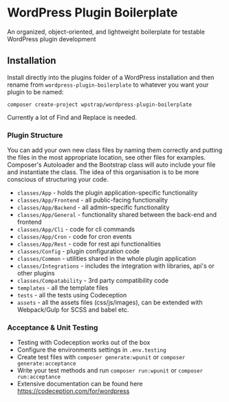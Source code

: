 # WordPress Plugin Boilerplate
An organized, object-oriented, and lightweight boilerplate for testable WordPress plugin development


## Installation
Install directly into the plugins folder of a WordPress installation and then rename from `wordpress-plugin-boilerplate` to whatever you want your plugin to be named:

    composer create-project wpstrap/wordpress-plugin-boilerplate

Currently a lot of Find and Replace is needed.

### Plugin Structure

You can add your own new class files by naming them correctly and putting the files in the most appropriate location, see other files for examples. Composer's Autoloader and the Bootstrap class will auto include your file and instantiate the class. The idea of this organisation is to be more conscious of structuring your code.

* `classes/App` - holds the plugin application-specific functionality
* `classes/App/Frontend` - all public-facing functionality
* `classes/App/Backend` - all admin-specific functionality
* `classes/App/General` - functionality shared between the back-end and frontend
* `classes/App/Cli` - code for cli commands
* `classes/App/Cron` - code for cron events
* `classes/App/Rest` - code for rest api functionalities
* `classes/Config` - plugin configuration code
* `classes/Common` - utilities shared in the whole plugin application
* `classes/Integrations` - includes the integration with libraries, api's or other plugins
* `classes/Compatability` - 3rd party compatibility code
* `templates` - all the template files
* `tests` - all the tests using Codeception
* `assets` - all the assets files (css/js/images), can be extended with Webpack/Gulp for SCSS and babel etc.

### Acceptance & Unit Testing
  - Testing with Codeception works out of the box
  - Configure the environments settings in `.env.testing`
  - Create test files with `composer generate:wpunit` or `composer generate:acceptance`
  - Write your test methods and run `composer run:wpunit` or `composer run:acceptance`
  - Extensive documentation can be found here https://codeception.com/for/wordpress  